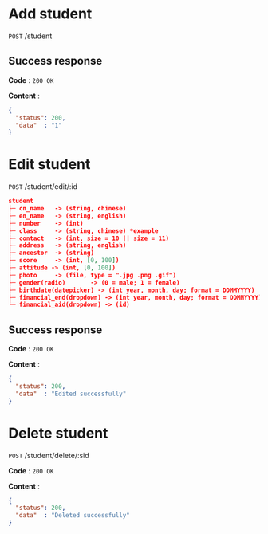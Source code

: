 # Add student

`POST` /student 

## Success response

**Code** : `200 OK`

**Content** :

```json
{
  "status": 200,
  "data"  : "1"
}
```

# Edit student

`POST` /student/edit/:id

```json
student
├─ cn_name   -> (string, chinese)
├─ en_name   -> (string, english)
├─ number    -> (int)
├─ class     -> (string, chinese) *example
├─ contact   -> (int, size = 10 || size = 11)
├─ address   -> (string, english)
├─ ancestor  -> (string)
├─ score     -> (int, [0, 100])
├─ attitude -> (int, [0, 100])
├─ photo     -> (file, type = ".jpg .png .gif")
├─ gender(radio)       -> (0 = male; 1 = female)
├─ birthdate(datepicker) -> (int year, month, day; format = DDMMYYYY)
├─ financial_end(dropdown) -> (int year, month, day; format = DDMMYYYY)
└─ financial_aid(dropdown) -> (id)
```

## Success response 

**Code** : `200 OK`

**Content** :

```json
{
  "status": 200,
  "data"  : "Edited successfully"
}
```

# Delete student

`POST` /student/delete/:sid

**Code** : `200 OK`

**Content** :

```json
{
  "status": 200,
  "data"  : "Deleted successfully"
}
```
